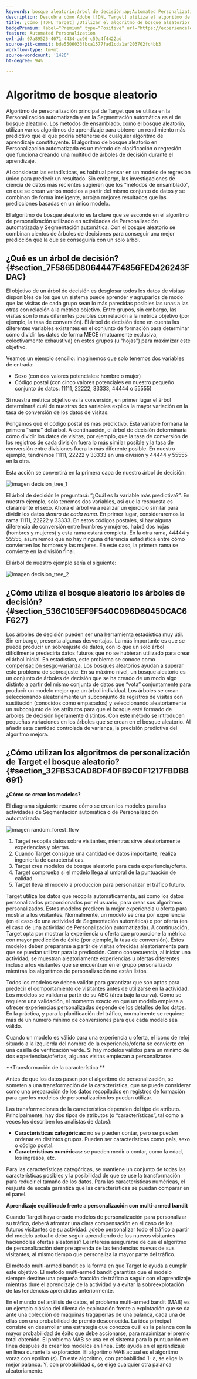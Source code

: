 ```yaml
---
keywords: bosque aleatorio;árbol de decisión;ap;Automated Personalization
description: Descubra cómo Adobe [!DNL Target] utiliza el algoritmo de bosque aleatorio en las actividades de Automated Personalization (AP) y segmentación automática.
title: ¿Cómo [!DNL Target] ¿Utilizar el algoritmo de bosque aleatorio?
badgePremium: label="Premium" type="Positive" url="https://experienceleague.adobe.com/docs/target/using/introduction/intro.html?lang=en#premium newtab=true" tooltip="See what's included in Target Premium."
feature: Automated Personalization
exl-id: 07a89525-4071-4434-ac96-c59a4f4422ad
source-git-commit: bde5506033fbca1577fad1cda1af203702fc4bb3
workflow-type: tm+mt
source-wordcount: '1426'
ht-degree: 94%

---
```


# Algoritmo de bosque aleatorio

Algoritmo de personalización principal de Target que se utiliza en la Personalización automatizada y en la Segmentación automática es el de bosque aleatorio. Los métodos de ensamblado, como el bosque aleatorio, utilizan varios algoritmos de aprendizaje para obtener un rendimiento más predictivo que el que podría obtenerse de cualquier algoritmo de aprendizaje constituyente. El algoritmo de bosque aleatorio en Personalización automatizada es un método de clasificación o regresión que funciona creando una multitud de árboles de decisión durante el aprendizaje.

Al considerar las estadísticas, es habitual pensar en un modelo de regresión único para predecir un resultado. Sin embargo, las investigaciones de ciencia de datos más recientes sugieren que los “métodos de ensamblado”, en que se crean varios modelos a partir del mismo conjunto de datos y se combinan de forma inteligente, arrojan mejores resultados que las predicciones basadas en un único modelo.

El algoritmo de bosque aleatorio es la clave que se esconde en el algoritmo de personalización utilizado en actividades de Personalización automatizada y Segmentación automática. Con el bosque aleatorio se combinan cientos de árboles de decisiones para conseguir una mejor predicción que la que se conseguiría con un solo árbol.

## ¿Qué es un árbol de decisión? {#section_7F5865D8064447F4856FED426243FDAC}

El objetivo de un árbol de decisión es desglosar todos los datos de visitas disponibles de los que un sistema puede aprender y agruparlos de modo que las visitas de cada grupo sean lo más parecidas posibles las unas a las otras con relación a la métrica objetivo. Entre grupos, sin embargo, las visitas son lo más diferentes posibles con relación a la métrica objetivo (por ejemplo, la tasa de conversión). El árbol de decisión tiene en cuenta las diferentes variables existentes en el conjunto de formación para determinar cómo dividir los datos de forma MECE (mutuamente exclusiva, colectivamente exhaustiva) en estos grupos (u “hojas”) para maximizar este objetivo.

Veamos un ejemplo sencillo: imaginemos que solo tenemos dos variables de entrada:

* Sexo (con dos valores potenciales: hombre o mujer)
* Código postal (con cinco valores potenciales en nuestro pequeño conjunto de datos: 11111, 22222, 33333, 44444 o 55555)

Si nuestra métrica objetivo es la conversión, en primer lugar el árbol determinará cuál de nuestras dos variables explica la mayor variación en la tasa de conversión de los datos de visitas.

Pongamos que el código postal es más predictivo. Esta variable formaría la primera “rama” del árbol. A continuación, el árbol de decisión determinaría cómo dividir los datos de visitas, por ejemplo, que la tasa de conversión de los registros de cada división fuera lo más similar posible y la tasa de conversión entre divisiones fuera lo más diferente posible. En nuestro ejemplo, tendremos 11111, 22222 y 33333 en una división y 44444 y 55555 en la otra.

Esta acción se convertirá en la primera capa de nuestro árbol de decisión:

![imagen decision_tree_1](assets/decsion_tree_1.png)

El árbol de decisión le preguntará: “¿Cuál es la variable más predictiva?”. En nuestro ejemplo, solo tenemos dos variables, así que la respuesta es claramente el sexo. Ahora el árbol va a realizar un ejercicio similar para dividir los datos *dentro de cada rama*. En primer lugar, consideraremos la rama 11111, 22222 y 33333. En estos códigos postales, si hay alguna diferencia de conversión entre hombres y mujeres, habrá dos hojas (hombres y mujeres) y esta rama estará completa. En la otra rama, 44444 y 55555, asumiremos que no hay ninguna diferencia estadística entre cómo convierten los hombres y las mujeres. En este caso, la primera rama se convierte en la división final.

El árbol de nuestro ejemplo sería el siguiente:

![imagen decision_tree_2](assets/decsion_tree_2.png)

## ¿Cómo utiliza el bosque aleatorio los árboles de decisión? {#section_536C105EF9F540C096D60450CAC6F627}

Los árboles de decisión pueden ser una herramienta estadística muy útil. Sin embargo, presenta algunas desventajas. La más importante es que se puede producir un sobreajuste de datos, con lo que un solo árbol difícilmente predeciría datos futuros que no se hubieran utilizado para crear el árbol inicial. En estadística, este problema se conoce como [compensación sesgo-varianza](https://en.wikipedia.org/wiki/Bias%E2%80%93variance_tradeoff). Los bosques aleatorios ayudan a superar este problema de sobreajuste. En su máximo nivel, un bosque aleatorio es un conjunto de árboles de decisión que se ha creado de un modo algo distinto a partir del mismo conjunto de datos que “vota” conjuntamente para producir un modelo mejor que un árbol individual. Los árboles se crean seleccionando aleatoriamente un subconjunto de registros de visitas con sustitución (conocidos como empacados) y seleccionando aleatoriamente un subconjunto de los atributos para que el bosque esté formado de árboles de decisión ligeramente distintos. Con este método se introducen pequeñas variaciones en los árboles que se crean en el bosque aleatorio. Al añadir esta cantidad controlada de varianza, la precisión predictiva del algoritmo mejora.

## ¿Cómo utilizan los algoritmos de personalización de Target el bosque aleatorio? {#section_32FB53CAD8DF40FB9C0F1217FBDBB691}

**¿Cómo se crean los modelos?**

El diagrama siguiente resume cómo se crean los modelos para las actividades de Segmentación automática o de Personalización automatizada:

![imagen random_forest_flow](assets/random_forest_flow.png)

1. Target recopila datos sobre visitantes, mientras sirve aleatoriamente experiencias y ofertas.
1. Cuando Target consigue una cantidad de datos importante, realiza ingeniería de características.
1. Target crea modelos de bosque aleatorio para cada experiencia/oferta.
1. Target comprueba si el modelo llega al umbral de la puntuación de calidad.
1. Target lleva el modelo a producción para personalizar el tráfico futuro.

Target utiliza los datos que recopila automáticamente, así como los datos personalizados proporcionados por el usuario, para crear sus algoritmos personalizados. Estos modelos predicen la mejor experiencia u oferta para mostrar a los visitantes. Normalmente, un modelo se crea por experiencia (en el caso de una actividad de Segmentación automática) o por oferta (en el caso de una actividad de Personalización automatizada). A continuación, Target opta por mostrar la experiencia u oferta que proporcione la métrica con mayor predicción de éxito (por ejemplo, la tasa de conversión). Estos modelos deben prepararse a partir de visitas ofrecidas aleatoriamente para que se puedan utilizar para la predicción. Como consecuencia, al iniciar una actividad, se muestran aleatoriamente experiencias u ofertas diferentes incluso a los visitantes que se encuentran en el grupo personalizado mientras los algoritmos de personalización no están listos.

Todos los modelos se deben validar para garantizar que son aptos para predecir el comportamiento de visitantes antes de utilizarse en la actividad. Los modelos se validan a partir de su ABC (área bajo la curva). Como se requiere una validación, el momento exacto en que un modelo empieza a ofrecer experiencias personalizadas depende de los detalles de los datos. En la práctica, y para la planificación del tráfico, normalmente se requiere más de un número mínimo de conversiones para que cada modelo sea válido.

Cuando un modelo es válido para una experiencia u oferta, el icono de reloj situado a la izquierda del nombre de la experiencia/oferta se convierte en una casilla de verificación verde. Si hay modelos válidos para un mínimo de dos experiencias/ofertas, algunas visitas empiezan a personalizarse.

**Transformación de la característica **

Antes de que los datos pasen por el algoritmo de personalización, se someten a una transformación de la característica, que se puede considerar como una preparación de los datos recopilados en registros de formación para que los modelos de personalización los puedan utilizar.

Las transformaciones de la característica dependen del tipo de atributo. Principalmente, hay dos tipos de atributos (o “características”, tal como a veces los describen los analistas de datos):

* **Características categóricas:** no se pueden contar, pero se pueden ordenar en distintos grupos. Pueden ser características como país, sexo o código postal.
* **Características numéricas:** se pueden medir o contar, como la edad, los ingresos, etc.

Para las características categóricas, se mantiene un conjunto de todas las características posibles y la posibilidad de que se use la transformación para reducir el tamaño de los datos. Para las características numéricas, el reajuste de escala garantiza que las características se puedan comparar en el panel.

**Aprendizaje equilibrado frente a personalización con multi-armed bandit**

Cuando Target haya creado modelos de personalización para personalizar su tráfico, deberá afrontar una clara compensación en el caso de los futuros visitantes de su actividad: ¿debe personalizar todo el tráfico a partir del modelo actual o debe seguir aprendiendo de los nuevos visitantes haciéndoles ofertas aleatorias? Le interesa asegurarse de que el algoritmo de personalización siempre aprenda de las tendencias nuevas de sus visitantes, al mismo tiempo que personaliza la mayor parte del tráfico.

El método multi-armed bandit es la forma en que Target le ayuda a cumplir este objetivo. El método multi-armed bandit garantiza que el modelo siempre destine una pequeña fracción de tráfico a seguir con el aprendizaje mientras dure el aprendizaje de la actividad y a evitar la sobreexplotación de las tendencias aprendidas anteriormente.

En el mundo del análisis de datos, el problema multi-armed bandit (MAB) es un ejemplo clásico del dilema de exploración frente a explotación que se da ante una colección de máquinas tragaperras de una palanca, cada una de ellas con una probabilidad de premio desconocida. La idea principal consiste en desarrollar una estrategia que conozca cuál es la palanca con la mayor probabilidad de éxito que debe accionarse, para maximizar el premio total obtenido. El problema MAB se usa en el sistema para la puntuación en línea después de crear los modelos en línea. Esto ayuda en el aprendizaje en línea durante la exploración. El algoritmo MAB actual es el algoritmo voraz con epsilon (ε). En este algoritmo, con probabilidad 1- ε, se elige la mejor palanca. Y, con probabilidad ε, se elige cualquier otra palanca aleatoriamente.
